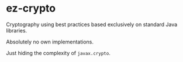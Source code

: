 # ez-crypto

Cryptography using best practices based exclusively on standard Java libraries.

Absolutely no own implementations.

Just hiding the complexity of `javax.crypto`.
